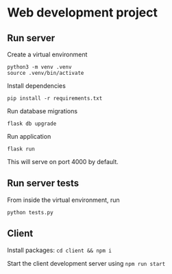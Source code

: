 # Web development project

## Run server

Create a virtual environment

```
python3 -m venv .venv
source .venv/bin/activate
```

Install dependencies

```
pip install -r requirements.txt
```

Run database migrations

```
flask db upgrade
```

Run application

```
flask run
```

This will serve on port 4000 by default.

## Run server tests

From inside the virtual environment, run

```
python tests.py
```

## Client
Install packages: `cd client && npm i`

Start the client development server using `npm run start`
